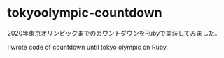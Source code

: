 # tokyoolympic-countdown
2020年東京オリンピックまでのカウントダウンをRubyで実装してみました。

I wrote code of countdown until tokyo olympic on Ruby.
